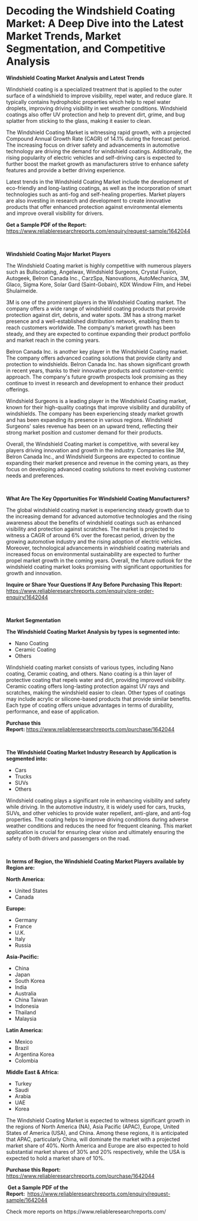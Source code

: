<p><h1>Decoding the Windshield Coating Market: A Deep Dive into the Latest Market Trends, Market Segmentation, and Competitive Analysis</h1></p><p><strong>Windshield Coating Market Analysis and Latest Trends</strong></p>
<p><p>Windshield coating is a specialized treatment that is applied to the outer surface of a windshield to improve visibility, repel water, and reduce glare. It typically contains hydrophobic properties which help to repel water droplets, improving driving visibility in wet weather conditions. Windshield coatings also offer UV protection and help to prevent dirt, grime, and bug splatter from sticking to the glass, making it easier to clean.</p><p>The Windshield Coating Market is witnessing rapid growth, with a projected Compound Annual Growth Rate (CAGR) of 14.1% during the forecast period. The increasing focus on driver safety and advancements in automotive technology are driving the demand for windshield coatings. Additionally, the rising popularity of electric vehicles and self-driving cars is expected to further boost the market growth as manufacturers strive to enhance safety features and provide a better driving experience.</p><p>Latest trends in the Windshield Coating Market include the development of eco-friendly and long-lasting coatings, as well as the incorporation of smart technologies such as anti-fog and self-healing properties. Market players are also investing in research and development to create innovative products that offer enhanced protection against environmental elements and improve overall visibility for drivers.</p></p>
<p><strong>Get a Sample PDF of the Report:&nbsp;</strong> <a href="https://www.reliableresearchreports.com/enquiry/request-sample/1642044">https://www.reliableresearchreports.com/enquiry/request-sample/1642044</a></p>
<p>&nbsp;</p>
<p><strong>Windshield Coating Major Market Players</strong></p>
<p><p>The Windshield Coating market is highly competitive with numerous players such as Bullscoating, Angelwax, Windshield Surgeons, Crystal Fusion, Autogeek, Belron Canada Inc., CarzSpa, Nanovations, AutoMechanica, 3M, Glaco, Sigma Kore, Solar Gard (Saint-Gobain), KDX Window Film, and Hebei Shulaimeide.</p><p>3M is one of the prominent players in the Windshield Coating market. The company offers a wide range of windshield coating products that provide protection against dirt, debris, and water spots. 3M has a strong market presence and a well-established distribution network, enabling them to reach customers worldwide. The company's market growth has been steady, and they are expected to continue expanding their product portfolio and market reach in the coming years.</p><p>Belron Canada Inc. is another key player in the Windshield Coating market. The company offers advanced coating solutions that provide clarity and protection to windshields. Belron Canada Inc. has shown significant growth in recent years, thanks to their innovative products and customer-centric approach. The company's future growth prospects look promising as they continue to invest in research and development to enhance their product offerings.</p><p>Windshield Surgeons is a leading player in the Windshield Coating market, known for their high-quality coatings that improve visibility and durability of windshields. The company has been experiencing steady market growth and has been expanding its presence in various regions. Windshield Surgeons' sales revenue has been on an upward trend, reflecting their strong market position and customer demand for their products.</p><p>Overall, the Windshield Coating market is competitive, with several key players driving innovation and growth in the industry. Companies like 3M, Belron Canada Inc., and Windshield Surgeons are expected to continue expanding their market presence and revenue in the coming years, as they focus on developing advanced coating solutions to meet evolving customer needs and preferences.</p></p>
<p>&nbsp;</p>
<p><strong>What Are The Key Opportunities For Windshield Coating Manufacturers?</strong></p>
<p><p>The global windshield coating market is experiencing steady growth due to the increasing demand for advanced automotive technologies and the rising awareness about the benefits of windshield coatings such as enhanced visibility and protection against scratches. The market is projected to witness a CAGR of around 6% over the forecast period, driven by the growing automotive industry and the rising adoption of electric vehicles. Moreover, technological advancements in windshield coating materials and increased focus on environmental sustainability are expected to further propel market growth in the coming years. Overall, the future outlook for the windshield coating market looks promising with significant opportunities for growth and innovation.</p></p>
<p><strong>Inquire or Share Your Questions If Any Before Purchasing This Report:</strong> <a href="https://www.reliableresearchreports.com/enquiry/pre-order-enquiry/1642044">https://www.reliableresearchreports.com/enquiry/pre-order-enquiry/1642044</a></p>
<p>&nbsp;</p>
<p><strong>Market Segmentation</strong></p>
<p><strong>The Windshield Coating Market Analysis by types is segmented into:</strong></p>
<p><ul><li>Nano Coating</li><li>Ceramic Coating</li><li>Others</li></ul></p>
<p><p>Windshield coating market consists of various types, including Nano coating, Ceramic coating, and others. Nano coating is a thin layer of protective coating that repels water and dirt, providing improved visibility. Ceramic coating offers long-lasting protection against UV rays and scratches, making the windshield easier to clean. Other types of coatings may include acrylic or silicone-based products that provide similar benefits. Each type of coating offers unique advantages in terms of durability, performance, and ease of application.</p></p>
<p><strong>Purchase this Report:&nbsp;</strong><a href="https://www.reliableresearchreports.com/purchase/1642044">https://www.reliableresearchreports.com/purchase/1642044</a></p>
<p>&nbsp;</p>
<p><strong>The Windshield Coating Market Industry Research by Application is segmented into:</strong></p>
<p><ul><li>Cars</li><li>Trucks</li><li>SUVs</li><li>Others</li></ul></p>
<p><p>Windshield coating plays a significant role in enhancing visibility and safety while driving. In the automotive industry, it is widely used for cars, trucks, SUVs, and other vehicles to provide water repellent, anti-glare, and anti-fog properties. The coating helps to improve driving conditions during adverse weather conditions and reduces the need for frequent cleaning. This market application is crucial for ensuring clear vision and ultimately ensuring the safety of both drivers and passengers on the road.</p></p>
<p>&nbsp;</p>
<p><strong>In terms of Region, the Windshield Coating Market Players available by Region are:</strong></p>
<p>
    <p> <strong> North America: </strong>
        <ul>
            <li>United States</li>
            <li>Canada</li>
        </ul>
        </p> 
    <p> <strong> Europe: </strong>
        <ul>
            <li>Germany</li>
            <li>France</li>
            <li>U.K.</li>
            <li>Italy</li>
            <li>Russia</li>
        </ul>
        </p> 
    <p> <strong> Asia-Pacific: </strong>
        <ul>
            <li>China</li>
            <li>Japan</li>
            <li>South Korea</li>
            <li>India</li>
            <li>Australia</li>
            <li>China Taiwan</li>
            <li>Indonesia</li>
            <li>Thailand</li>
            <li>Malaysia</li>
        </ul>
        </p> 
    <p> <strong> Latin America: </strong>
        <ul>
            <li>Mexico</li>
            <li>Brazil</li>
            <li>Argentina Korea</li>
            <li>Colombia</li>
        </ul>
        </p> 
    <p> <strong> Middle East & Africa: </strong>
        <ul>
            <li>Turkey</li>
            <li>Saudi</li>
            <li>Arabia</li>
            <li>UAE</li>
            <li>Korea</li>
        </ul>
    </p>
    </p>
<p><p>The Windshield Coating Market is expected to witness significant growth in the regions of North America (NA), Asia Pacific (APAC), Europe, United States of America (USA), and China. Among these regions, it is anticipated that APAC, particularly China, will dominate the market with a projected market share of 40%. North America and Europe are also expected to hold substantial market shares of 30% and 20% respectively, while the USA is expected to hold a market share of 10%.</p></p>
<p><strong>Purchase this Report: </strong><a href="https://www.reliableresearchreports.com/purchase/1642044">https://www.reliableresearchreports.com/purchase/1642044</a></p>
<p>&nbsp;<strong>Get a Sample PDF of the Report:&nbsp;&nbsp;</strong><a href="https://www.reliableresearchreports.com/enquiry/request-sample/1642044">https://www.reliableresearchreports.com/enquiry/request-sample/1642044</a></p>
<p><strong></strong></p>
<p>Check more reports on https://www.reliableresearchreports.com/</p>
